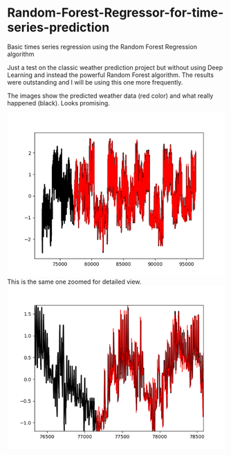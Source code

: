 # Random-Forest-Regressor-for-time-series-prediction
Basic times series regression using the Random Forest Regression algorithm

Just a test on the classic weather prediction project but without using Deep Learning and instead the powerful Random Forest algorithm. The results were outstanding and I will be using this one more frequently.

The images show the predicted weather data (red color) and what really happened (black). Looks promising.


![alt text](Figure_1.png)
This is the same one zoomed for detailed view.
![alt text](Figure_1_zoomed.png)
